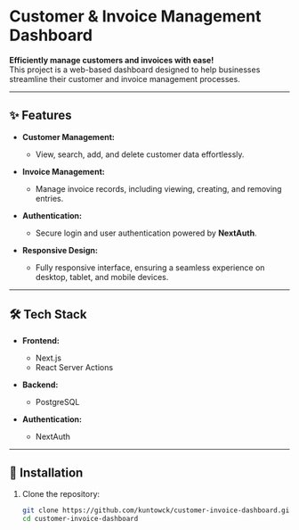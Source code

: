 # Customer & Invoice Management Dashboard  

**Efficiently manage customers and invoices with ease!**  
This project is a web-based dashboard designed to help businesses streamline their customer and invoice management processes.  

---

## ✨ Features  

- **Customer Management:**  
  - View, search, add, and delete customer data effortlessly.  

- **Invoice Management:**  
  - Manage invoice records, including viewing, creating, and removing entries.  

- **Authentication:**  
  - Secure login and user authentication powered by **NextAuth**.  

- **Responsive Design:**  
  - Fully responsive interface, ensuring a seamless experience on desktop, tablet, and mobile devices.  

---

## 🛠️ Tech Stack  

- **Frontend:**  
  - Next.js  
  - React Server Actions  

- **Backend:**  
  - PostgreSQL  

- **Authentication:**  
  - NextAuth  

---

## 🔧 Installation  

1. Clone the repository:  
   ```bash
   git clone https://github.com/kuntowck/customer-invoice-dashboard.git
   cd customer-invoice-dashboard
